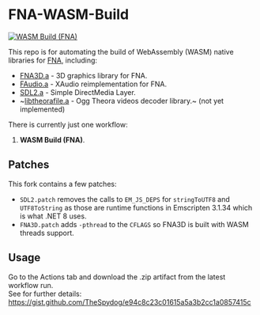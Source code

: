 # FNA-WASM-Build


[![WASM Build (FNA)](https://github.com/r58Playz/FNA-WASM-Build/actions/workflows/WASM.FNA.yml/badge.svg)](https://github.com/r58Playz/FNA-WASM-Build/actions/workflows/WASM.FNA.yml)

This repo is for automating the build of WebAssembly (WASM) native libraries for [FNA](https://fna-xna.github.io/), including:

* [FNA3D.a](https://github.com/FNA-XNA/FNA3D) - 3D graphics library for FNA.
* [FAudio.a](https://github.com/FNA-XNA/FAudio) - XAudio reimplementation for FNA.
* [SDL2.a](https://github.com/libsdl-org/SDL) - Simple DirectMedia Layer.
* ~[libtheorafile.a](https://github.com/FNA-XNA/Theorafile) - Ogg Theora videos decoder library.~ (not yet implemented)

There is currently just one workflow:

1.  **WASM Build (FNA)**.  

## Patches
This fork contains a few patches:
- `SDL2.patch` removes the calls to `EM_JS_DEPS` for `stringToUTF8` and `UTF8ToString` as those are runtime functions in Emscripten 3.1.34 which is what .NET 8 uses.
- `FNA3D.patch` adds `-pthread` to the `CFLAGS` so FNA3D is built with WASM threads support.

## Usage

Go to the Actions tab and download the .zip artifact from the latest workflow run.  
See for further details:  https://gist.github.com/TheSpydog/e94c8c23c01615a5a3b2cc1a0857415c
